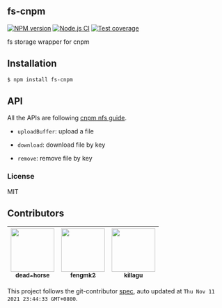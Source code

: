 fs-cnpm
---------------

[![NPM version][npm-image]][npm-url]
[![Node.js CI](https://github.com/cnpm/fs-cnpm/actions/workflows/nodejs.yml/badge.svg)](https://github.com/cnpm/fs-cnpm/actions/workflows/nodejs.yml)
[![Test coverage][coveralls-image]][coveralls-url]

[npm-image]: https://img.shields.io/npm/v/fs-cnpm.svg?style=flat
[npm-url]: https://npmjs.org/package/fs-cnpm
[coveralls-image]: https://img.shields.io/coveralls/cnpm/fs-cnpm.svg?style=flat
[coveralls-url]: https://coveralls.io/r/cnpm/fs-cnpm?branch=master

fs storage wrapper for cnpm

## Installation

```bash
$ npm install fs-cnpm
```

## API

All the APIs are following [cnpm nfs guide](https://github.com/cnpm/cnpmjs.org/wiki/NFS-Guide).

- `uploadBuffer`: upload a file

- `download`: download file by key

- `remove`: remove file by key

### License

MIT
<!-- GITCONTRIBUTOR_START -->

## Contributors

|[<img src="https://avatars.githubusercontent.com/u/985607?v=4" width="100px;"/><br/><sub><b>dead-horse</b></sub>](https://github.com/dead-horse)<br/>|[<img src="https://avatars.githubusercontent.com/u/156269?v=4" width="100px;"/><br/><sub><b>fengmk2</b></sub>](https://github.com/fengmk2)<br/>|[<img src="https://avatars.githubusercontent.com/u/6897780?v=4" width="100px;"/><br/><sub><b>killagu</b></sub>](https://github.com/killagu)<br/>|
| :---: | :---: | :---: |


This project follows the git-contributor [spec](https://github.com/xudafeng/git-contributor), auto updated at `Thu Nov 11 2021 23:44:33 GMT+0800`.

<!-- GITCONTRIBUTOR_END -->
